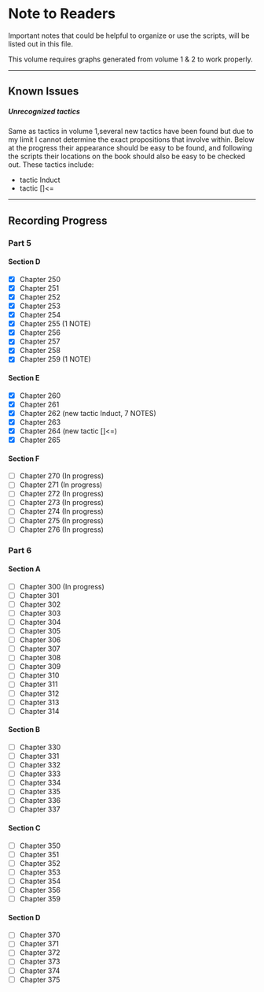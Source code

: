# Note to Readers

Important notes that could be helpful to organize or use the scripts, will be listed out in this file.

This volume requires graphs generated from volume 1 & 2 to work properly.

--------

## Known Issues

##### Unrecognized tactics
Same as tactics in volume 1,several new tactics have been found but due to my limit I cannot determine
the exact propositions that involve within. Below at the progress their appearance should be easy to be found,
and following the scripts their locations on the book should also be easy to be checked out. These tactics include:
- tactic Induct
- tactic []<=

--------

## Recording Progress

### Part 5
#### Section D

- [x] Chapter 250
- [x] Chapter 251
- [x] Chapter 252
- [x] Chapter 253
- [x] Chapter 254
- [x] Chapter 255 (1 NOTE)
- [x] Chapter 256
- [x] Chapter 257
- [x] Chapter 258
- [x] Chapter 259 (1 NOTE)

#### Section E
- [x] Chapter 260
- [x] Chapter 261
- [x] Chapter 262 (new tactic Induct, 7 NOTES)
- [x] Chapter 263
- [x] Chapter 264 (new tactic []<=)
- [x] Chapter 265

#### Section F
- [ ] Chapter 270 (In progress)
- [ ] Chapter 271 (In progress)
- [ ] Chapter 272 (In progress)
- [ ] Chapter 273 (In progress)
- [ ] Chapter 274 (In progress)
- [ ] Chapter 275 (In progress)
- [ ] Chapter 276 (In progress)

### Part 6
#### Section A
- [ ] Chapter 300 (In progress)
- [ ] Chapter 301
- [ ] Chapter 302
- [ ] Chapter 303
- [ ] Chapter 304
- [ ] Chapter 305
- [ ] Chapter 306
- [ ] Chapter 307
- [ ] Chapter 308
- [ ] Chapter 309
- [ ] Chapter 310
- [ ] Chapter 311
- [ ] Chapter 312
- [ ] Chapter 313
- [ ] Chapter 314

#### Section B
- [ ] Chapter 330
- [ ] Chapter 331
- [ ] Chapter 332
- [ ] Chapter 333
- [ ] Chapter 334
- [ ] Chapter 335
- [ ] Chapter 336
- [ ] Chapter 337

#### Section C
- [ ] Chapter 350
- [ ] Chapter 351
- [ ] Chapter 352
- [ ] Chapter 353
- [ ] Chapter 354
- [ ] Chapter 356
- [ ] Chapter 359

#### Section D
- [ ] Chapter 370
- [ ] Chapter 371
- [ ] Chapter 372
- [ ] Chapter 373
- [ ] Chapter 374
- [ ] Chapter 375